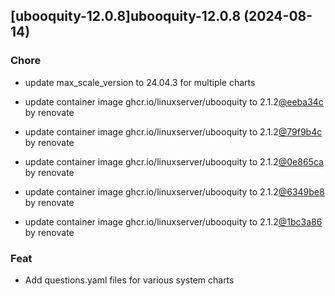 

## [ubooquity-12.0.8]ubooquity-12.0.8 (2024-08-14)

### Chore



- update max_scale_version to 24.04.3 for multiple charts

- update container image ghcr.io/linuxserver/ubooquity to 2.1.2[@eeba34c](https://github.com/eeba34c) by renovate

- update container image ghcr.io/linuxserver/ubooquity to 2.1.2[@79f9b4c](https://github.com/79f9b4c) by renovate

- update container image ghcr.io/linuxserver/ubooquity to 2.1.2[@0e865ca](https://github.com/0e865ca) by renovate

- update container image ghcr.io/linuxserver/ubooquity to 2.1.2[@6349be8](https://github.com/6349be8) by renovate

- update container image ghcr.io/linuxserver/ubooquity to 2.1.2[@1bc3a86](https://github.com/1bc3a86) by renovate

### Feat



- Add questions.yaml files for various system charts